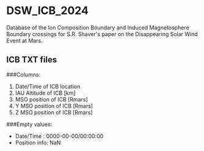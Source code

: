 # DSW_ICB_2024
Database of the Ion Composition Boundary and Induced Magnetosphere Boundary crossings for S.R. Shaver's paper on the Disappearing Solar Wind Event at Mars.


## ICB TXT files
###Columns:
1. Date/Time of ICB location
2. IAU Altitude of ICB [km]
3. MSO position of ICB [Rmars]
4. Y MSO position of ICB [Rmars]
5. Z MSO position of ICB [Rmars]

###Empty values:
- Date/Time : 0000-00-00/00:00:00
- Position info: NaN

